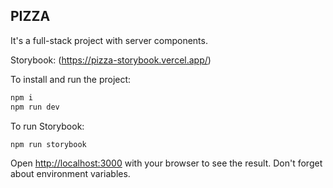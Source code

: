 ## PIZZA

It's a full-stack project with server components.

Storybook: (https://pizza-storybook.vercel.app/)

To install and run the project:

```bash
npm i
npm run dev
```

To run Storybook:

```bash
npm run storybook
```

Open [http://localhost:3000](http://localhost:3000) with your browser to see the
result. Don't forget about environment variables.

